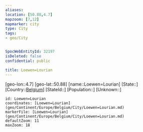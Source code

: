 ```yaml
---
aliases: 
location: [50.88,4.7]
mapzoom: [7,12] 
mapmarker: city 
type: City
tags:
- geo/City


SpocWebEntityId: 32197
isDeleted: false
confidential: public

title: Loewen=Lourian
---
```

[geo-lon::4.7]
[geo-lat::50.88]
[name::Loewen=Lourian]
[State::]
[Country::[Belgium](geo/Continent/Europe/Belgium.md)]
[StateId::]
[Population::]
[Unknown::]


```leaflet
id: Loewen=Lourian
coordinates: [Loewen=Lourian](geo/Continent/Europe/Belgium/City/Loewen=Lourian.md)
markerFile: [Loewen=Lourian](geo/Continent/Europe/Belgium/City/Loewen=Lourian.md)
defaultZoom: 11 
maxZoom: 18
```


